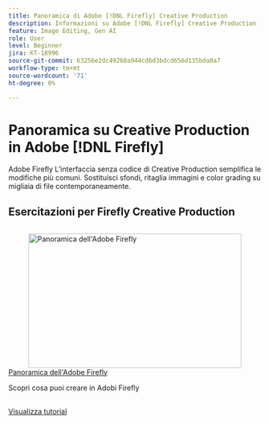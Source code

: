 ```yaml
---
title: Panoramica di Adobe [!DNL Firefly] Creative Production
description: Informazioni su Adobe [!DNL Firefly] Creative Production
feature: Image Editing, Gen AI
role: User
level: Beginner
jira: KT-18996
source-git-commit: 63256e2dc49260a944cd6d3bdcd656d135bda0a7
workflow-type: tm+mt
source-wordcount: '71'
ht-degree: 0%

---
```


# Panoramica su Creative Production in Adobe [!DNL Firefly]

Adobe Firefly L’interfaccia senza codice di Creative Production semplifica le modifiche più comuni. Sostituisci sfondi, ritaglia immagini e color grading su migliaia di file contemporaneamente.

## Esercitazioni per Firefly Creative Production

<!-- COMMENT -->
<!-- CARDS

* https://experienceleague.adobe.com/it/docs/creative-cloud-enterprise-learn/cce-learning-hub/fireflyoverview/firefly-tutorials/overview-of-firefly
  {image = https://experienceleague.adobe.com/it/docs/creative-cloud-enterprise-learn/cce-learning-hub/fireflyoverview/firefly-creative-production/media_14fb8246106300470edc702a5acea12d80c4c48fd.png?width=400&format=webply&optimize=medium}
  {cta = View tutorial}

-->

<!-- END CARDS -->
<!-- END COMMENT -->

<!-- START CARDS HTML - DO NOT MODIFY BY HAND -->
<div class="columns">
    <div class="column is-half-tablet is-half-desktop is-one-third-widescreen" aria-label="Overview of Adobe Firefly">
        <div class="card" style="height: 100%; display: flex; flex-direction: column; height: 100%;">
            <div class="card-image">
                <figure class="image x-is-16by9">
                    <a href="https://experienceleague.adobe.com/it/docs/creative-cloud-enterprise-learn/cce-learning-hub/fireflyoverview/firefly-tutorials/overview-of-firefly" title="Panoramica dell&apos;Adobe Firefly" target="_blank" rel="referrer">
                        <img class="is-bordered-r-small" src="https://experienceleague.adobe.com/it/docs/creative-cloud-enterprise-learn/cce-learning-hub/fireflyoverview/firefly-creative-production/media_14fb8246106300470edc702a5acea12d80c4c48fd.png?width=400&format=webply&optimize=medium" alt="Panoramica dell&apos;Adobe Firefly"
                             style="width: 100%; aspect-ratio: 16 / 9; object-fit: cover; overflow: hidden; display: block; margin: auto;">
                    </a>
                </figure>
            </div>
            <div class="card-content is-padded-small" style="display: flex; flex-direction: column; flex-grow: 1; justify-content: space-between;">
                <div class="top-card-content">
                    <p class="headline is-size-6 has-text-weight-bold">
                        <a href="https://experienceleague.adobe.com/it/docs/creative-cloud-enterprise-learn/cce-learning-hub/fireflyoverview/firefly-tutorials/overview-of-firefly" target="_blank" rel="referrer" title="Panoramica dell&apos;Adobe Firefly">Panoramica dell'Adobe Firefly</a>
                    </p>
                    <p class="is-size-6">Scopri cosa puoi creare in Adobi Firefly</p>
                </div>
                <a href="https://experienceleague.adobe.com/it/docs/creative-cloud-enterprise-learn/cce-learning-hub/fireflyoverview/firefly-tutorials/overview-of-firefly" target="_blank" rel="referrer" class="spectrum-Button spectrum-Button--outline spectrum-Button--primary spectrum-Button--sizeM" style="align-self: flex-start; margin-top: 1rem;">
                    <span class="spectrum-Button-label has-no-wrap has-text-weight-bold">Visualizza tutorial</span>
                </a>
            </div>
        </div>
    </div>
</div>
<!-- END CARDS HTML - DO NOT MODIFY BY HAND -->